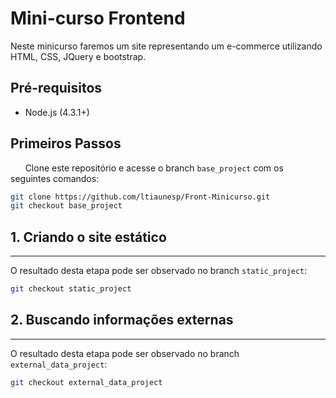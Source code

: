 # Mini-curso Frontend

Neste minicurso faremos um site representando um e-commerce utilizando HTML, CSS, JQuery e bootstrap.

## Pré-requisitos
   * Node.js (4.3.1+)

## Primeiros Passos

&nbsp;&nbsp;&nbsp;&nbsp;&nbsp;&nbsp;Clone este repositório e acesse o branch `base_project` com os seguintes comandos:

``` sh
git clone https://github.com/ltiaunesp/Front-Minicurso.git
git checkout base_project
```

## 1. Criando o site estático
___

O resultado desta etapa pode ser observado no branch `static_project`:

``` sh    
git checkout static_project
```


## 2. Buscando informações externas
___
O resultado desta etapa pode ser observado no branch `external_data_project`:

``` sh    
git checkout external_data_project
```
